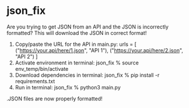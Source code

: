 # json_fix

Are you trying to get JSON from an API and the JSON is incorrectly formatted? This will download the JSON in correct format!

1. Copy/paste the URL for the API in main.py:
urls = [
    ("https://your.api/here/1.json", "API 1"),
    ("https://your.api/here/2.json", "API 2")
]
2. Activate environment in terminal: json_fix % source env_temp/bin/activate
3. Download dependencies in terminal: json_fix % pip install -r requirements.txt
4. Run in terminal: json_fix % python3 main.py
   
.JSON files are now properly formatted!
